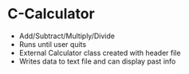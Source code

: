 # C-Calculator

* Add/Subtract/Multiply/Divide
* Runs until user quits
* External Calculator class created with header file
* Writes data to text file and can display past info

